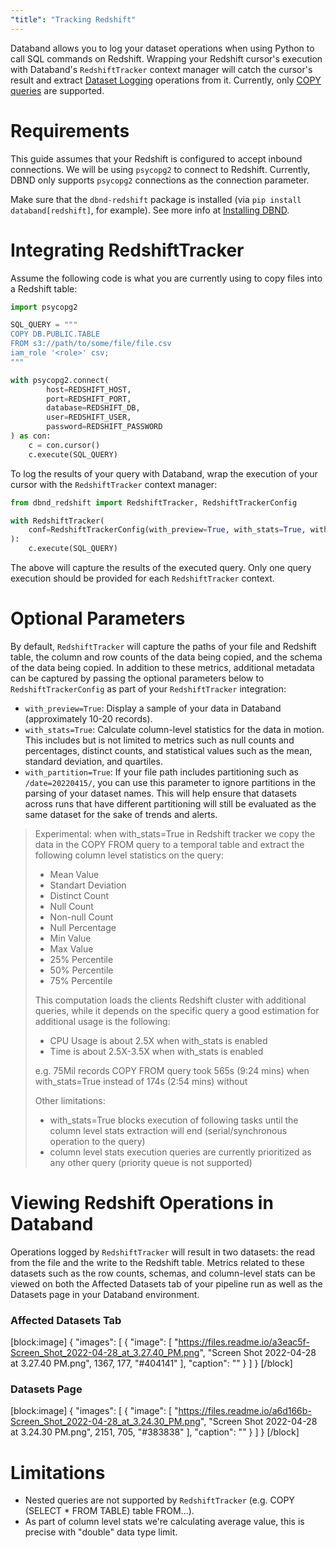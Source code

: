 ```yaml
---
"title": "Tracking Redshift"
---
```

Databand allows you to log your dataset operations when using Python to call SQL commands on Redshift. Wrapping your Redshift cursor's execution with Databand's `RedshiftTracker` context manager will catch the cursor's result and extract [Dataset Logging](doc:dataset-logging)  operations from it. Currently, only [COPY queries](https://docs.aws.amazon.com/redshift/latest/dg/r_COPY.html) are supported.

# Requirements
This guide assumes that your Redshift is configured to accept inbound connections. We will be using `psycopg2` to connect to Redshift.  Currently, DBND only supports `psycopg2` connections as the connection parameter.

Make sure that the `dbnd-redshift` package is installed (via `pip install databand[redshift]`, for example). See more info at [Installing DBND](doc:installing-dbnd).


# Integrating RedshiftTracker

Assume the following code is what you are currently using to copy files into a Redshift table:

<!-- noqa -->
```python
import psycopg2

SQL_QUERY = """
COPY DB.PUBLIC.TABLE
FROM s3://path/to/some/file/file.csv
iam_role '<role>' csv;
"""

with psycopg2.connect(
        host=REDSHIFT_HOST,
        port=REDSHIFT_PORT,
        database=REDSHIFT_DB,
        user=REDSHIFT_USER,
        password=REDSHIFT_PASSWORD
) as con:
    c = con.cursor()
    c.execute(SQL_QUERY)
```

To log the results of your query with Databand, wrap the execution of your cursor with the `RedshiftTracker` context manager:

<!-- noqa -->
```python
from dbnd_redshift import RedshiftTracker, RedshiftTrackerConfig

with RedshiftTracker(
    conf=RedshiftTrackerConfig(with_preview=True, with_stats=True, with_schema=True)
):
    c.execute(SQL_QUERY)
```

The above will capture the results of the executed query. Only one query execution should be provided for each `RedshiftTracker` context.

# Optional Parameters
By default, `RedshiftTracker` will capture the paths of your file and Redshift table, the column and row counts of the data being copied, and the schema of the data being copied. In addition to these metrics, additional metadata can be captured by passing the optional parameters below to `RedshiftTrackerConfig` as part of your `RedshiftTracker` integration:
* `with_preview=True`: Display a sample of your data in Databand (approximately 10-20 records).
* `with_stats=True`: Calculate column-level statistics for the data in motion. This includes but is not limited to metrics such as null counts and percentages, distinct counts, and statistical values such as the mean, standard deviation, and quartiles.
* `with_partition=True`: If your file path includes partitioning such as `/date=20220415/`, you can use this parameter to ignore partitions in the parsing of your dataset names. This will help ensure that datasets across runs that have different partitioning will still be evaluated as the same dataset for the sake of trends and alerts.


> Experimental: when with_stats=True in Redshift tracker we copy the data in the COPY FROM query to a temporal table and extract the following column level statistics on the query:
> * Mean Value
> * Standart Deviation
> * Distinct Count
> * Null Count
> * Non-null Count
> * Null Percentage
> * Min Value
> * Max Value
> * 25% Percentile
> * 50% Percentile
> * 75% Percentile
>
> This computation loads the clients Redshift cluster with additional queries, while it depends on the specific query a good estimation for additional usage is the following:
>
> * CPU Usage is about 2.5X when with_stats is enabled
> * Time is about 2.5X-3.5X when with_stats is enabled
>
> e.g. 75Mil records COPY FROM query took 565s (9:24 mins) when with_stats=True instead of 174s (2:54 mins) without
>
>Other limitations:
> * with_stats=True blocks execution of following tasks until the column level stats extraction will end (serial/synchronous operation to the query)
> * column level stats execution queries are currently prioritized as any other query (priority queue is not supported)

# Viewing Redshift Operations in Databand
Operations logged by `RedshiftTracker` will result in two datasets: the read from the file and the write to the Redshift table. Metrics related to these datasets such as the row counts, schemas, and column-level stats can be viewed on both the Affected Datasets tab of your pipeline run as well as the Datasets page in your Databand environment.

### Affected Datasets Tab
[block:image]
{
  "images": [
    {
      "image": [
        "https://files.readme.io/a3eac5f-Screen_Shot_2022-04-28_at_3.27.40_PM.png",
        "Screen Shot 2022-04-28 at 3.27.40 PM.png",
        1367,
        177,
        "#404141"
      ],
      "caption": ""
    }
  ]
}
[/block]
### Datasets Page
[block:image]
{
  "images": [
    {
      "image": [
        "https://files.readme.io/a6d166b-Screen_Shot_2022-04-28_at_3.24.30_PM.png",
        "Screen Shot 2022-04-28 at 3.24.30 PM.png",
        2151,
        705,
        "#383838"
      ],
      "caption": ""
    }
  ]
}
[/block]
# Limitations
* Nested queries are not supported by `RedshiftTracker` (e.g. COPY (SELECT * FROM TABLE) table FROM...).
* As part of column level stats we're calculating average value, this is precise with "double" data type limit.
